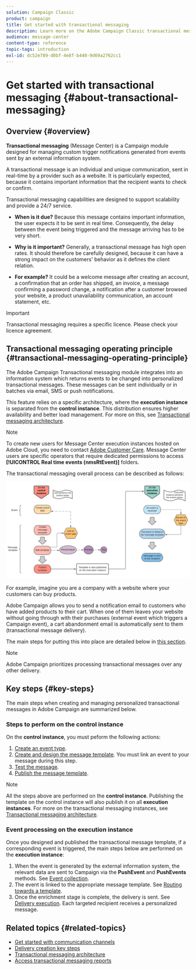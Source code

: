 ```yaml
---
solution: Campaign Classic
product: campaign
title: Get started with transactional messaging
description: Learn more on the Adobe Campaign Classic transactional messaging operating principle and key steps. 
audience: message-center
content-type: reference
topic-tags: introduction
exl-id: dc52e789-d0bf-4e8f-b448-9d69a2762cc1
---
```


# Get started with transactional messaging {#about-transactional-messaging}

## Overview {#overview}

**Transactional messaging** (Message Center) is a Campaign module designed for managing custom trigger notifications generated from events sent by an external information system.

A transactional message is an individual and unique communication, sent in real-time by a provider such as a website. It is particularly expected, because it contains important information that the recipient wants to check or confirm.

Transactional messaging capabilities are designed to support scalability and provide a 24/7 service.

* **When is it due?** Because this message contains important information, the user expects it to be sent in real time. Consequently, the delay between the event being triggered and the message arriving has to be very short.

* **Why is it important?** Generally, a transactional message has high open rates. It should therefore be carefully designed, because it can have a strong impact on the customers' behavior as it defines the client relation.

* **For example?** It could be a welcome message after creating an account, a confirmation that an order has shipped, an invoice, a message confirming a password change, a notification after a customer browsed your website, a product unavailability communication, an account statement, etc.

>[!IMPORTANT]
>
>Transactional messaging requires a specific licence. Please check your licence agreement.

<!--Before starting with transactional messaging, make sure you read the corresponding [best practices and limitations]().-->

## Transactional messaging operating principle {#transactional-messaging-operating-principle}

The Adobe Campaign Transactional messaging module integrates into an information system which returns events to be changed into personalized transactional messages. These messages can be sent individually or in batches via email, SMS or push notifications.

This feature relies on a specific architecture, where the **execution instance** is separated from the **control instance**. This distribution ensures higher availability and better load management. For more on this, see [Transactional messaging architecture](../../message-center/using/transactional-messaging-architecture.md).

>[!NOTE]
>
>To create new users for Message Center execution instances hosted on Adobe Cloud, you need to contact [Adobe Customer Care](https://helpx.adobe.com/enterprise/admin-guide.html/enterprise/using/support-for-experience-cloud.ug.html). Message Center users are specific operators that require dedicated permissions to access **[!UICONTROL Real time events (nmsRtEvent)]** folders.

The transactional messaging overall process can be described as follows:

![](assets/transactional-msg-overview.png)

For example, imagine you are a company with a website where your customers can buy products.

Adobe Campaign allows you to send a notification email to customers who have added products to their cart. When one of them leaves your website without going through with their purchases (external event which triggers a Campaign event), a cart abandonment email is automatically sent to them (transactional message delivery).

The main steps for putting this into place are detailed below in [this section](#key-steps).

>[!NOTE]
>
>Adobe Campaign prioritizes processing transactional messages over any other delivery.

## Key steps {#key-steps}

The main steps when creating and managing personalized transactional messages in Adobe Campaign are summarized below.

### Steps to perform on the control instance

On the **control instance**, you must peform the following actions:

1. [Create an event type](../../message-center/using/creating-event-types.md).
1. [Create and design the message template](../../message-center/using/creating-the-message-template.md). You must link an event to your message during this step.
1. [Test the message](../../message-center/using/testing-message-templates.md).
1. [Publish the message template](../../message-center/using/publishing-message-templates.md).

>[!NOTE]
>
>All the steps above are performed on the **control instance**. Publishing the template on the control instance will also publish it on all **execution instances**. For more on the transactional messaging instances, see [Transactional messaging architecture](../../message-center/using/transactional-messaging-architecture.md).

### Event processing on the execution instance

Once you designed and published the transactional message template, if a corresponding event is triggered, the main steps below are performed on the **execution instance**:

1. When the event is generated by the external information system, the relevant data are sent to Campaign via the **PushEvent** and **PushEvents** methods. See [Event collection](../../message-center/using/about-event-processing.md#event-collection).
1. The event is linked to the appropriate message template. See [Routing towards a template](../../message-center/using/about-event-processing.md#routing-towards-a-template).
1. Once the enrichment stage is complete, the delivery is sent. See [Delivery execution](../../message-center/using/delivery-execution.md). Each targeted recipient receives a personalized message.

## Related topics {#related-topics}

* [Get started with communication channels](../../delivery/using/communication-channels.md)
* [Delivery creation key steps](../../delivery/using/steps-about-delivery-creation-steps.md)
* [Transactional messaging architecture](../../message-center/using/transactional-messaging-architecture.md)
* [Access transactional messaging reports](../../message-center/using/about-transactional-messaging-reports.md)
